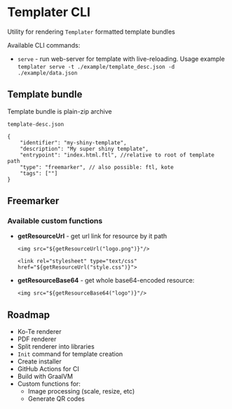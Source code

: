# Templater CLI

Utility for rendering `Templater` formatted template bundles

Available CLI commands:

* `serve` - run web-server for template with live-reloading. Usage example `templater serve -t ./example/template_desc.json -d ./example/data.json` 

## Template bundle

Template bundle is plain-zip archive

`template-desc.json`
```jsonc
{
    "identifier": "my-shiny-template",
    "description": "My super shiny template",
    "entrypoint": "index.html.ftl", //relative to root of template path
    "type": "freemarker", // also possible: ftl, kote
    "tags": [""]
}
```

## Freemarker

### Available custom functions

* **getResourceUrl** - get url link for resource by it path
    ```injectedfreemarker
    <img src="${getResourceUrl("logo.png")}"/>
    ``` 
    ```injectedfreemarker
    <link rel="stylesheet" type="text/css" href="${getResourceUrl("style.css")}">
    ``` 
* **getResourceBase64** - get whole base64-encoded resource:
    ```injectedfreemarker
    <img src="${getResourceBase64("logo")}"/>
    ```

## Roadmap

* Ko-Te renderer
* PDF renderer
* Split renderer into libraries 
* `Init` command for template creation 
* Create installer
* GitHub Actions for CI
* Build with GraalVM
* Custom functions for: 
  * Image processing (scale, resize, etc)
  * Generate QR codes
